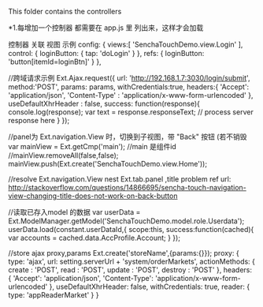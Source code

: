 This folder contains the controllers

*1.每增加一个控制器 都需要在 app.js 里 列出来，这样才会加载

控制器 关联 视图 示例
config: {
        views:[
            'SenchaTouchDemo.view.Login'
        ],
        control: {
            loginButton: {
                tap: 'doLogin'
            }
        },
        refs: {
            loginButton: 'button[itemId=loginBtn]'
        }
    },

//跨域请求示例
Ext.Ajax.request({
                url: 'http://192.168.1.7:3030/login/submit',
                method:'POST',
                params: params,
                withCredentials:true,
                headers:{
                    'Accept': 'application/json',
                    'Content-Type' : 'application/x-www-form-urlencoded'
                },
                useDefaultXhrHeader : false,
                success: function(response){
                    console.log(response);
                    var text = response.responseText;
                    // process server response here
                }
            });

 //panel为 Ext.navigation.View 时，切换到子视图，带 "Back" 按钮 (若不销毁
 var mainView = Ext.getCmp('main'); //main 是组件id
//mainView.removeAll(false,false);
mainView.push(Ext.create('SenchaTouchDemo.view.Home'));

//resolve Ext.navigation.View nest Ext.tab.panel ,title problem
ref url:
http://stackoverflow.com/questions/14866695/sencha-touch-navigation-view-changing-title-does-not-work-on-back-button


//读取已存入model 的数据
var userData = Ext.ModelManager.getModel('SenchaTouchDemo.model.role.Userdata');
        userData.load(constant.userDataId,{
            scope:this,
            success:function(cached){
                var accounts = cached.data.AccProfile.Account;
            }
        });


//store ajax proxy,params
Ext.create('storeName',{params:{}});
proxy: {
        type: 'ajax',
        url: setting.serverUrl + 'system/orderMarkets',
        actionMethods: {
            create  : 'POST',
            read    : 'POST',
            update  : 'POST',
            destroy : 'POST'
        },
        headers: {
            'Accept': 'application/json',
            'Content-Type': 'application/x-www-form-urlencoded'
        },
        useDefaultXhrHeader: false,
        withCredentials: true,
        reader: {
            type: 'appReaderMarket'
        }
    }
